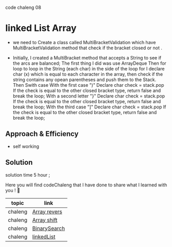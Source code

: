  code chaleng 08

 # linked List  Array
<!-- Short summary or background information -->
* we need to Create a class called MultiBracketValidation which have MultiBracketValidation method that check if the bracket closed or not .
  
 * Initially, I created a MultiBracket method that accepts a String to see if the arcs are balanced;
The first thing I did was use ArrayDeque <character>
Then for loop to loop in the String (each char) in the side of the loop for I declare char (x) which is equal to each character in the array, then check if the string contains any opean parentheses and push them to the Stack.
Then Swith case 
  With the first case ")"
Declare char check = stack.pop
If the check is equal to the other closed bracket type, return false and break the loop;
With a second letter "}"
Declare char check = stack.pop
If the check is equal to the other closed  bracket type, return false and break the loop;
With the third case "]"
Declare char check = stack.pop
If the check is equal to the other closed  bracket type, return false and break the loop;
## Approach & Efficiency
<!-- What approach did you take? Why? What is the Big O space/time for this approach? -->
 * self working

## Solution
<!-- Embedded whiteboard image -->
solution time 5 hour ;


Here you will find codeChaleng that I have done  to share what I learned with you ! 💙

 topic          | link  |
| ------------- | ------------- |
| chaleng |[Array revers](chalenges/ArrayReverse.java)  |
| chaleng |[Array shift](chalenges/ArrayShift.java)  |
| chaleng |[BinarySearch](chalenges/BinarySearch.java)  |
| chaleng |[linkedList](chalenges/LinkedList.java)  |
